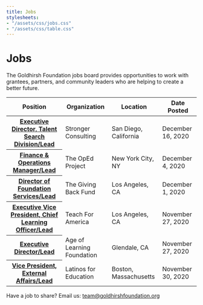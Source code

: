 ```yaml
---
title: Jobs
stylesheets:
- "/assets/css/jobs.css"
- "/assets/css/table.css"
---
```


Jobs
===========

The Goldhirsh Foundation jobs board provides opportunities to work with grantees, partners, and community leaders who are helping to create a better future.

<table>
<thead>
<tr>
  <th scope="col">Position</th>
  <th scope="col">Organization</th>
  <th scope="col">Location</th>
  <th scope="col">Date Posted</th>
</tr>
</thead>
<tbody>


<tr>
  <th scope="row"><a href="https://strongerconsulting.com/opportunities/#op-424711-executive-director-talent-search-division">Executive Director, Talent Search Division/Lead</a></th>
  <td>Stronger Consulting</td>
  <td>San Diego, California</td>
  <td>December 16, 2020</td>
</tr>

<tr>
  <th scope="row"><a href="https://www.theopedproject.org/work-with-us">Finance & Operations Manager/Lead</a></th>
  <td>The OpEd Project</td>
  <td>New York City, NY</td>
  <td>December 4, 2020</td>
</tr>

<tr>
  <th scope="row"><a href="https://www.linkedin.com/jobs/view/2311456787/">Director of Foundation Services/Lead</a></th>
  <td>The Giving Back Fund</td>
  <td>Los Angeles, CA</td>
  <td>December 1, 2020</td>
</tr>

<tr>
  <th scope="row"><a href="https://www.linkedin.com/jobs/view/2318927061/">Executive Vice President, Chief Learning Officer/Lead</a></th>
  <td>Teach For America</td>
  <td>Los Angeles, CA</td>
  <td>November 27, 2020</td>
</tr>

<tr>
  <th scope="row"><a href="https://www.linkedin.com/jobs/view/2304911571/">Executive Director/Lead</a></th>
  <td>Age of Learning Foundation</td>
  <td>Glendale, CA</td>
  <td>November 27, 2020</td>
</tr>

<tr>
  <th scope="row"><a href="https://strongerconsulting.com/opportunities/#op-422747-vice-president-external-affairs-">Vice President, External Affairs/Lead</a></th>
  <td>Latinos for Education</td>
  <td>Boston, Massachusetts</td>
  <td>November 30, 2020</td>
</tr>

</tbody>
</table>

 
  

 





Have a job to share? Email us: <a href="mailto:team@goldhirshfoundation.org">team@goldhirshfoundation.org</a>


